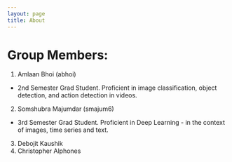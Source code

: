 ```yaml
---
layout: page
title: About
---
```



# Group Members:

1.  Amlaan Bhoi (abhoi)
  - 2nd Semester Grad Student. Proficient in image classification, object detection, and action detection in videos.
2.  Somshubra Majumdar (smajum6)
  - 3rd Semester Grad Student. Proficient in Deep Learning - in the context of images, time series and text.
3.  Debojit Kaushik
4.  Christopher Alphones
